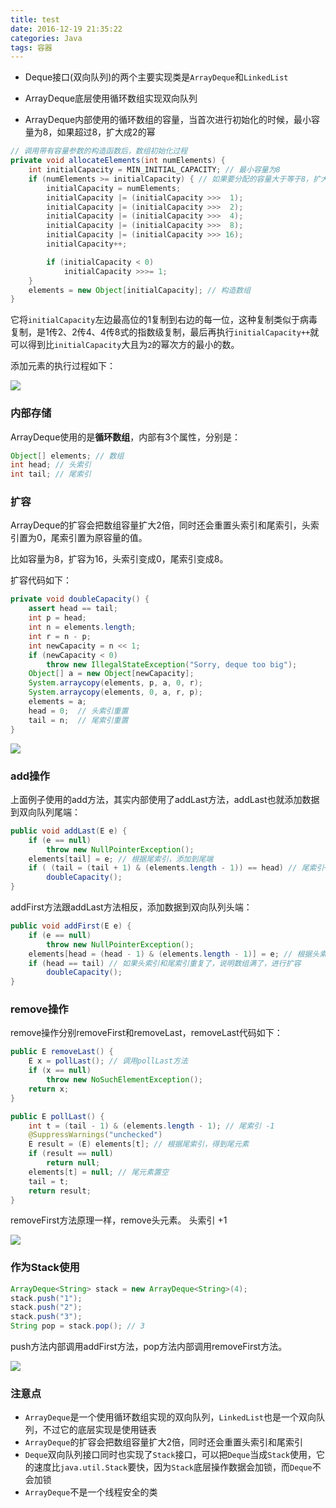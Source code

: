 ```yaml
---
title: test 
date: 2016-12-19 21:35:22
categories: Java
tags: 容器
---
```


- Deque接口(双向队列)的两个主要实现类是`ArrayDeque`和`LinkedList`       

- ArrayDeque底层使用循环数组实现双向队列         

- ArrayDeque内部使用的循环数组的容量，当首次进行初始化的时候，最小容量为8，如果超过8，扩大成2的幂            

```java  
// 调用带有容量参数的构造函数后，数组初始化过程
private void allocateElements(int numElements) {
    int initialCapacity = MIN_INITIAL_CAPACITY; // 最小容量为8
    if (numElements >= initialCapacity) { // 如果要分配的容量大于等于8，扩大成2的幂；否则使用最小容量8
        initialCapacity = numElements;
        initialCapacity |= (initialCapacity >>>  1);
        initialCapacity |= (initialCapacity >>>  2);
        initialCapacity |= (initialCapacity >>>  4);
        initialCapacity |= (initialCapacity >>>  8);
        initialCapacity |= (initialCapacity >>> 16);
        initialCapacity++;

        if (initialCapacity < 0)
            initialCapacity >>>= 1;
    }
    elements = new Object[initialCapacity]; // 构造数组
}
```

<!-- more -->

它将`initialCapacity`左边最高位的1复制到右边的每一位，这种复制类似于病毒复制，是1传2、2传4、4传8式的指数级复制，最后再执行`initialCapacity++`就可以得到比`initialCapacity`大且为`2`的幂次方的最小的数。     


添加元素的执行过程如下：  

![](http://7x2wh6.com1.z0.glb.clouddn.com/arraydeque01.jpg)        

### 内部存储   

ArrayDeque使用的是**循环数组**，内部有3个属性，分别是：   

```java   
Object[] elements; // 数组
int head; // 头索引
int tail; // 尾索引
```

### 扩容  

ArrayDeque的扩容会把数组容量扩大2倍，同时还会重置头索引和尾索引，头索引置为0，尾索引置为原容量的值。   

比如容量为8，扩容为16，头索引变成0，尾索引变成8。   

扩容代码如下：   

```java  
private void doubleCapacity() {
    assert head == tail;
    int p = head;
    int n = elements.length;
    int r = n - p;
    int newCapacity = n << 1;
    if (newCapacity < 0)
        throw new IllegalStateException("Sorry, deque too big");
    Object[] a = new Object[newCapacity];
    System.arraycopy(elements, p, a, 0, r);
    System.arraycopy(elements, 0, a, r, p);
    elements = a;
    head = 0;  // 头索引重置
    tail = n;  // 尾索引重置
}
```

![](http://7x2wh6.com1.z0.glb.clouddn.com/arraydeque03.jpg)  

### add操作   

上面例子使用的add方法，其实内部使用了addLast方法，addLast也就添加数据到双向队列尾端：   

```java  
public void addLast(E e) {
    if (e == null)
        throw new NullPointerException();
    elements[tail] = e; // 根据尾索引，添加到尾端
    if ( (tail = (tail + 1) & (elements.length - 1)) == head) // 尾索引+1，如果尾索引和头索引重复了，说明数组满了，进行扩容
        doubleCapacity();
}
```

addFirst方法跟addLast方法相反，添加数据到双向队列头端：   

```java  
public void addFirst(E e) {
    if (e == null)
        throw new NullPointerException();
    elements[head = (head - 1) & (elements.length - 1)] = e; // 根据头索引，添加到头端，头索引-1
    if (head == tail) // 如果头索引和尾索引重复了，说明数组满了，进行扩容
        doubleCapacity();            
}
```

### remove操作  

remove操作分别removeFirst和removeLast，removeLast代码如下：   

```java   
public E removeLast() {
    E x = pollLast(); // 调用pollLast方法
    if (x == null)
        throw new NoSuchElementException();
    return x;
}

public E pollLast() {
    int t = (tail - 1) & (elements.length - 1); // 尾索引 -1
    @SuppressWarnings("unchecked")
    E result = (E) elements[t]; // 根据尾索引，得到尾元素
    if (result == null)
        return null;
    elements[t] = null; // 尾元素置空
    tail = t;
    return result;
}
```

removeFirst方法原理一样，remove头元素。 头索引 +1   

![](http://7x2wh6.com1.z0.glb.clouddn.com/arraydeque02.jpg)   
 

### 作为Stack使用   

```java   
ArrayDeque<String> stack = new ArrayDeque<String>(4);
stack.push("1");
stack.push("2");
stack.push("3");
String pop = stack.pop(); // 3
```

push方法内部调用addFirst方法，pop方法内部调用removeFirst方法。   

![](http://7x2wh6.com1.z0.glb.clouddn.com/arraydeque04.jpg)   

### 注意点     

- `ArrayDeque`是一个使用循环数组实现的双向队列，`LinkedList`也是一个双向队列，不过它的底层实现是使用链表   
- `ArrayDeque`的扩容会把数组容量扩大2倍，同时还会重置头索引和尾索引   
- `Deque`双向队列接口同时也实现了`Stack`接口，可以把`Deque`当成`Stack`使用，它的速度比`java.util.Stack`要快，因为`Stack`底层操作数据会加锁，而`Deque`不会加锁   
- `ArrayDeque`不是一个线程安全的类   


